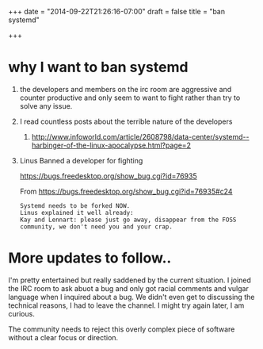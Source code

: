 +++
date = "2014-09-22T21:26:16-07:00"
draft = false
title = "ban systemd"

+++


why I want to ban systemd
=============================


1. the developers and members on the irc room are aggressive and counter productive and only seem to want to fight
   rather than try to solve any issue.

2. I read countless posts about the terrible nature of the developers

   1. http://www.infoworld.com/article/2608798/data-center/systemd--harbinger-of-the-linux-apocalypse.html?page=2

3. Linus Banned a developer for fighting

   https://bugs.freedesktop.org/show_bug.cgi?id=76935


   From https://bugs.freedesktop.org/show_bug.cgi?id=76935#c24

   ```
   Systemd needs to be forked NOW.
   Linus explained it well already:
   Kay and Lennart: please just go away, disappear from the FOSS community, we don't need you and your crap.
   ```
More updates to follow..
=============================

I'm pretty entertained but really saddened by the current situation. I joined the IRC room to ask abuot a bug and only
got racial comments and vulgar language when I inquired about a bug. We didn't even get to discussing the
technical reasons, I had to leave the channel. I might try again later, I am curious.


The community needs to reject this overly complex piece of software without a clear focus or direction.



